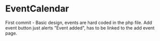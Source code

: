 # EventCalendar
First commit - Basic design, events are hard coded in the php file. Add event button just alerts "Event added", has to be linked to the add event page.
